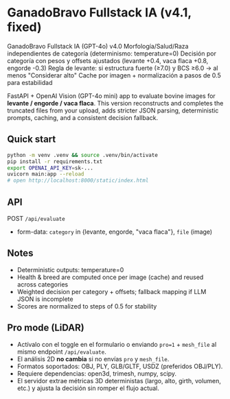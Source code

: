 # GanadoBravo Fullstack IA (v4.1, fixed)


GanadoBravo Fullstack IA (GPT-4o) v4.0
Morfología/Salud/Raza independientes de categoría (determinismo: temperature=0)
Decisión por categoría con pesos y offsets ajustados (levante +0.4, vaca flaca +0.8, engorde -0.3)
Regla de levante: si estructura fuerte (≥7.0) y BCS ≥6.0 → al menos "Considerar alto"
Cache por imagen + normalización a pasos de 0.5 para estabilidad


FastAPI + OpenAI Vision (GPT-4o mini) app to evaluate bovine images for **levante / engorde / vaca flaca**.
This version reconstructs and completes the truncated files from your upload, adds stricter JSON parsing,
deterministic prompts, caching, and a consistent decision fallback.

## Quick start

```bash
python -m venv .venv && source .venv/bin/activate
pip install -r requirements.txt
export OPENAI_API_KEY=sk-...
uvicorn main:app --reload
# open http://localhost:8000/static/index.html
```

## API
POST `/api/evaluate`
- form-data: `category` in {levante, engorde, "vaca flaca"}, `file` (image)

## Notes
- Deterministic outputs: temperature=0
- Health & breed are computed once per image (cache) and reused across categories
- Weighted decision per category + offsets; fallback mapping if LLM JSON is incomplete
- Scores are normalized to steps of 0.5 for stability


## Pro mode (LiDAR)
- Actívalo con el toggle en el formulario o enviando `pro=1` + `mesh_file` al mismo endpoint `/api/evaluate`.
- El análisis 2D **no cambia** si no envías `pro` y `mesh_file`.
- Formatos soportados: OBJ, PLY, GLB/GLTF, USDZ (preferidos OBJ/PLY).
- Requiere dependencias: open3d, trimesh, numpy, scipy.
- El servidor extrae métricas 3D deterministas (largo, alto, girth, volumen, etc.) y ajusta la decisión sin romper el flujo actual.
